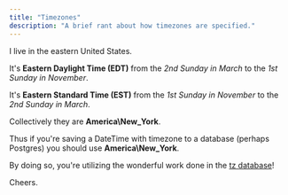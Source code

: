 ```yaml
---
title: "Timezones"
description: "A brief rant about how timezones are specified."
---
```

I live in the eastern United States.

It's **Eastern Daylight Time (EDT)** from the *2nd Sunday in March* to the *1st Sunday in November*.

It's **Eastern Standard Time (EST)** from the *1st Sunday in November* to the *2nd Sunday in March*.

Collectively they are **America\New_York**.

Thus if you're saving a DateTime with timezone to a database (perhaps Postgres) you should use **America\New_York**.  

By doing so, you're utilizing the wonderful work done in the [tz database](https://en.wikipedia.org/wiki/Tz_database)!

Cheers.
